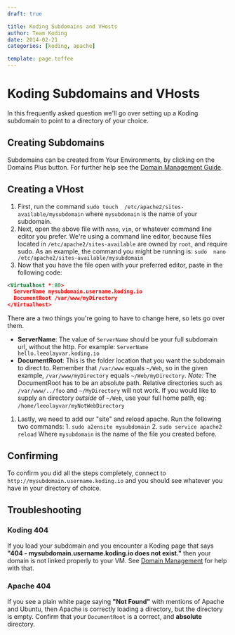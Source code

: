```yaml
---
draft: true

title: Koding Subdomains and VHosts
author: Team Koding
date: 2014-02-21
categories: [koding, apache]

template: page.toffee
---
```


# Koding Subdomains and VHosts

In this frequently asked question we'll go over setting up a Koding subdomain to point to a directory of your choice. 

## Creating Subdomains

Subdomains can be created from Your Environments, by clicking on the Domains Plus button. For further help see the [Domain Management Guide](/docs/guides/domain-management/). 

## Creating a VHost

1. First, run the command `sudo touch 
/etc/apache2/sites-available/mysubdomain` where `mysubdomain` is the name 
of your subdomain.
2. Next, open the above file with `nano`, `vim`, or whatever command line 
editor you prefer. We're using a command line editor, because files 
located in `/etc/apache2/sites-available` are owned by `root`, and 
require sudo. As an example, the command you might be running is: `sudo 
nano /etc/apache2/sites-available/mysubdomain`
3. Now that you have the file open with your preferred editor, paste in 
the following code:

```xml
<Virtualhost *:80>
  ServerName mysubdomain.username.koding.io
  DocumentRoot /var/www/myDirectory
</Virtualhost>
```

There are a two things you're going to have to change here, so lets go over them.
  * **ServerName**: The value of `ServerName` should be your full 
subdomain url, without the http. For example: `ServerName 
hello.leeolayvar.koding.io`
  * **DocumentRoot**: This is the folder location that you want the subdomain to direct to. Remember that `/var/www` equals `~/Web`, so in the given example, `/var/www/myDirectory` equals `~/Web/myDirectory`. _Note:_ The DocumentRoot has to be an absolute path. Relative directories such as `/var/www/../foo` and `~/MyDirectory` will not work. If you would like to supply an directory _outside_ of `~/Web`, use your full home path, eg: `/home/leeolayvar/myNotWebDirectory`
  1. Lastly, we need to add our "site" and reload apache. Run the following two commands: 
    1. `sudo a2ensite mysubdomain`
    2. `sudo service apache2 reload`
Where `mysubdomain` is the name of the file you created before.

## Confirming

To confirm you did all the steps completely, connect to 
`http://mysubdomain.username.koding.io` and you should see whatever you 
have in your directory of choice. 

## Troubleshooting

### Koding 404

If you load your subdomain and you encounter a Koding page that says 
**"404 - mysubdomain.username.koding.io does not exist."** then your 
domain is not linked properly to your VM. See [Domain 
Management](/docs/guides/domain-management/) for help with that. 

### Apache 404

If you see a plain white page saying **"Not Found"** with mentions of Apache and Ubuntu, then Apache is correctly loading a directory, but the directory is empty. Confirm that your `DocumentRoot` is a correct, and **absolute** directory.
